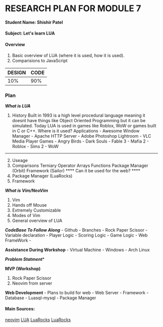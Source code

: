 # RESEARCH PLAN FOR MODULE 7

#### Student Name: ****Shishir Patel****

#### Subject: ****Let's learn LUA****

#### Overview
1. Basic overview of LUA (where it is used, how it is used).
2. Comparisions to JavaScript


| ****DESIGN****   | ****CODE****    |
|--------------- | --------------- |
| 10%   | 90%   |


### Plan
***What is LUA***
 1. History
 Built in 1993 is a high level procedural language meaning it doesnt have things like Object Oriented Programming but it can be simulated.  Today LUA is used in games like Roblox, WoW or games built in C or C++.
    Where is it used?
        Applications
            - Awesome Window Manager
            - Apache HTTP Server
            - Adobe Photoshop Lightroom
            - VLC Media Player
        Games
            - Angry Birds
            - Dark Souls
            - Fable 3
            - Mafia 2
            - Roblox
            - Sims 2
            - WoW
---

 2. Useage
 3. Comparisons
        Terniary Operator
        Arrays
        Functions
        Package Manager (Orbit)
        Framework (Sailor)
**** Can it be used for the web? ****
 1. Package Manager (LuaRocks)
 2. Framework


***What is Vim/NeoVim***
 1. Vim
 2. Hands off Mouse
 3. Extremely Customizable
 4. Modes of Vim
 5. General overview of LUA

***CodeBase To Follow Along***
    - Github
        - Branches
            - Rock Paper Scissor
                - Variable declaration
                - Player Logic
                - Scoring Logic
                - Game Logic
            - Web FrameWork
                - 

****Assistance During Workshop****
    - Virtual Machine
    - Windows
    - Arch Linux

***Problem Statment****

****MVP (Workshop)****
 1. Rock Paper Scissor
 2. Neovim from server
 
****Web Development****
    - Plans to build for web
    - Web Server
    - Framework
    - Database
        - Luasql-mysql
    - Package Manager

#### Main Sources:
[neovim](https://neovim.io)
[LUA](https://lua.org)
[LuaRocks](https://luarocks.org/#quick-start) 
[LuaRocks](https://luarocks.org)


